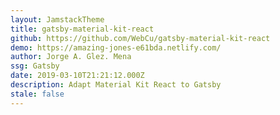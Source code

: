 ```yaml
---
layout: JamstackTheme
title: gatsby-material-kit-react
github: https://github.com/WebCu/gatsby-material-kit-react
demo: https://amazing-jones-e61bda.netlify.com/
author: Jorge A. Glez. Mena
ssg: Gatsby
date: 2019-03-10T21:21:12.000Z
description: Adapt Material Kit React to Gatsby
stale: false
---
```

